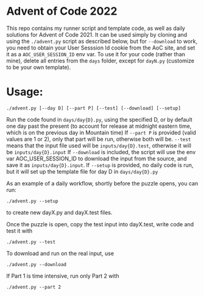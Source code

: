 # Advent of Code 2022

This repo contains my runner script and template code, as well as daily solutions for Advent of Code 2021.
It can be used simply by cloning and using the `./advent.py` script as described below, but for `--download` to work,
you need to obtain your User Sesssion Id cookie from the AoC site, and set it as a `AOC_USER_SESSION_ID` env var.
To use it for your code (rather than mine), delete all entries from the `days` folder, except for `dayN.py`
(customize to be your own template).

# Usage:

```
./advent.py [--day D] [--part P] [--test] [--download] [--setup]
```

Run the code found in `days/day{D}.py`, using the specified D, or by default one day past the present (to account for
release at midnight eastern time, which is on the previous day in Mountain time)
If `--part P` is provided (valid values are 1 or 2), only that part will be run, otherwise both will be.
`--test` means that the input file used will be `inputs/day{D}.test`, otherwise it will be `inputs/day{D}.input`
If `--download` is included, the script will use the env var AOC_USER_SESSION_ID to download the input from the source,
and save it as `inputs/day{D}.input`.
If `--setup` is provided, no daily code is run, but it will set up the template file for day D in `days/day{D}.py`


As an example of a daily workflow, shortly before the puzzle opens, you can run:
```
./advent.py --setup
```
to create new dayX.py and dayX.test files.

Once the puzzle is open, copy the test input into dayX.test, write code and test it with 
```
./advent.py --test
```

To download and run on the real input, use
```
./advent.py --download
```

If Part 1 is time intensive, run only Part 2 with
```
./advent.py --part 2
```